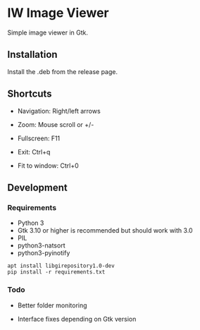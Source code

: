 # IW Image Viewer
Simple image viewer in Gtk.

## Installation

Install the .deb from the release page.


## Shortcuts

* Navigation: Right/left arrows
  
* Zoom: Mouse scroll or +/-
  
* Fullscreen: F11 
  
* Exit: Ctrl+q
  
* Fit to window: Ctrl+0


## Development

### Requirements

- Python 3
- Gtk 3.10 or higher is recommended but should work with 3.0
- PIL
- python3-natsort
- python3-pyinotify

```
apt install libgirepository1.0-dev
pip install -r requirements.txt
```

### Todo

* Better folder monitoring
  
* Interface fixes depending on Gtk version
  
